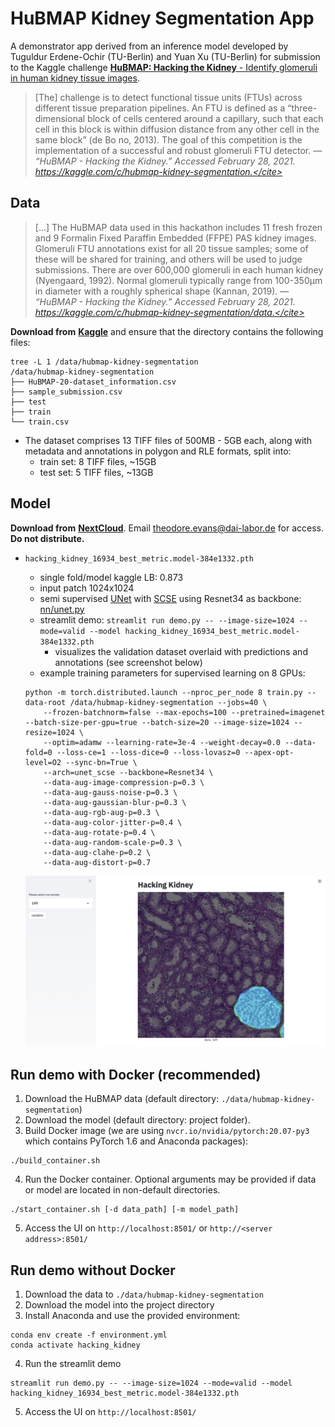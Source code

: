 # HuBMAP Kidney Segmentation App

A demonstrator app derived from an inference model developed by Tuguldur Erdene-Ochir (TU-Berlin) and Yuan Xu (TU-Berlin) for submission to the Kaggle challenge [**HuBMAP: Hacking the Kidney** - Identify glomeruli in human kidney tissue images](https://www.kaggle.com/c/hubmap-kidney-segmentation). 

> [The] challenge is to detect functional tissue units (FTUs) across different tissue preparation pipelines. An FTU is defined as a “three-dimensional block of cells centered around a capillary, such that each cell in this block is within diffusion distance from any other cell in the same block” (de Bo
no, 2013). The goal of this competition is the implementation of a successful and robust glomeruli FTU detector. &mdash; <cite>“HuBMAP - Hacking the Kidney.” Accessed February 28, 2021. https://kaggle.com/c/hubmap-kidney-segmentation.</cite>

## Data

 > [...] The HuBMAP data used in this hackathon includes 11 fresh frozen and 9 Formalin Fixed Paraffin Embedded (FFPE) PAS kidney images. Glomeruli FTU annotations exist for all 20 tissue samples; some of these will be shared for training, and others will be used to judge submissions.
> There are over 600,000 glomeruli in each human kidney (Nyengaard, 1992). Normal glomeruli typically range from 100-350μm in diameter with a roughly spherical shape (Kannan, 2019).  &mdash; <cite>“HuBMAP - Hacking the Kidney.” Accessed February 28, 2021. https://kaggle.com/c/hubmap-kidney-segmentation/data.</cite>

  **Download from** [**Kaggle**](https://www.kaggle.com/c/hubmap-kidney-segmentation/data) and ensure that the directory contains the following files:

  ```
  tree -L 1 /data/hubmap-kidney-segmentation
  /data/hubmap-kidney-segmentation
  ├── HuBMAP-20-dataset_information.csv
  ├── sample_submission.csv
  ├── test
  ├── train
  └── train.csv
  ```
  
* The dataset comprises 13 TIFF files of 500MB - 5GB each, along with metadata and annotations in polygon and RLE formats, split into:
    - train set: 8 TIFF files, ~15GB
    - test set: 5 TIFF files, ~13GB

## Model
  **Download from** [**NextCloud**](https://nx9836.your-storageshare.de/s/HSq8StKLB6WYncy). Email <theodore.evans@dai-labor.de> for access. **Do not distribute.**
* `hacking_kidney_16934_best_metric.model-384e1332.pth`
  * single fold/model kaggle LB: 0.873
  * input patch 1024x1024
  * semi supervised [UNet](https://arxiv.org/abs/1505.04597) with [SCSE](https://arxiv.org/abs/1803.02579) using Resnet34 as backbone: [nn/unet.py](nn/unet.py)
  * streamlit demo: `streamlit run demo.py -- --image-size=1024 --mode=valid --model hacking_kidney_16934_best_metric.model-384e1332.pth`
    * visualizes the validation dataset overlaid with predictions and annotations (see screenshot below)
  * example training parameters for supervised learning on 8 GPUs:
  ```
  python -m torch.distributed.launch --nproc_per_node 8 train.py --data-root /data/hubmap-kidney-segmentation --jobs=40 \
      --frozen-batchnorm=false --max-epochs=100 --pretrained=imagenet --batch-size-per-gpu=true --batch-size=20 --image-size=1024 --resize=1024 \
      --optim=adamw --learning-rate=3e-4 --weight-decay=0.0 --data-fold=0 --loss-ce=1 --loss-dice=0 --loss-lovasz=0 --apex-opt-level=O2 --sync-bn=True \
      --arch=unet_scse --backbone=Resnet34 \
      --data-aug-image-compression-p=0.3 \
      --data-aug-gauss-noise-p=0.3 \
      --data-aug-gaussian-blur-p=0.3 \
      --data-aug-rgb-aug-p=0.3 \
      --data-aug-color-jitter-p=0.4 \
      --data-aug-rotate-p=0.4 \
      --data-aug-random-scale-p=0.3 \
      --data-aug-clahe-p=0.2 \
      --data-aug-distort-p=0.7
  ```

  ![](demo_screenshot.png)

## Run demo with Docker (recommended)
1. Download the HuBMAP data (default directory: `./data/hubmap-kidney-segmentation`)
2. Download the model (default directory: project folder).
3. Build Docker image (we are using `nvcr.io/nvidia/pytorch:20.07-py3` which contains PyTorch 1.6 and Anaconda packages):
  ```
  ./build_container.sh
  ```

4. Run the Docker container. Optional arguments may be provided if data or model are located in non-default directories.
  ```
  ./start_container.sh [-d data_path] [-m model_path]
  ```

5. Access the UI on `http://localhost:8501/` or `http://<server address>:8501/`

## Run demo without Docker
1. Download the data to `./data/hubmap-kidney-segmentation`
2. Download the model into the project directory
3. Install Anaconda and use the provided environment:
  ```
  conda env create -f environment.yml
  conda activate hacking_kidney
  ```
4. Run the streamlit demo 
```
streamlit run demo.py -- --image-size=1024 --mode=valid --model hacking_kidney_16934_best_metric.model-384e1332.pth
```
5. Access the UI on `http://localhost:8501/`
